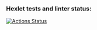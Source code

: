 ### Hexlet tests and linter status:
[![Actions Status](https://github.com/OlegKarush/python-project-49/workflows/hexlet-check/badge.svg)](https://github.com/OlegKarush/python-project-49/actions)